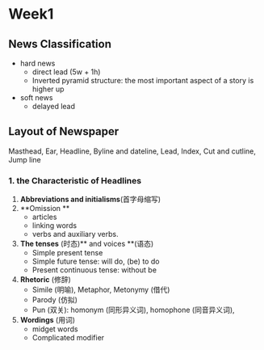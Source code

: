 # Week1

##  News Classification

- hard news 
  - direct lead (5w + 1h)
  - Inverted pyramid structure: the most important aspect of a story is higher up
- soft news 
  - delayed lead

## Layout of Newspaper

Masthead, Ear, Headline, Byline and dateline, Lead, Index, Cut and cutline, Jump line

### 1. the Characteristic of Headlines

1. **Abbreviations and initialisms**(首字母缩写)
2. **Omission **
   - articles
   - linking words
   - verbs and auxiliary verbs.
3. **The tenses** (时态)** and voices **(语态)
   - Simple present tense
   - Simple future tense: will do, (be) to do
   - Present continuous tense: without be
4. **Rhetoric** (修辞) 
   - Simile (明喻), Metaphor, Metonymy (借代)
   - Parody (仿拟)
   - Pun (双关): homonym (同形异义词), homophone (同音异义词), 
5. **Wordings** (用词)
   - midget words
   - Complicated modifier